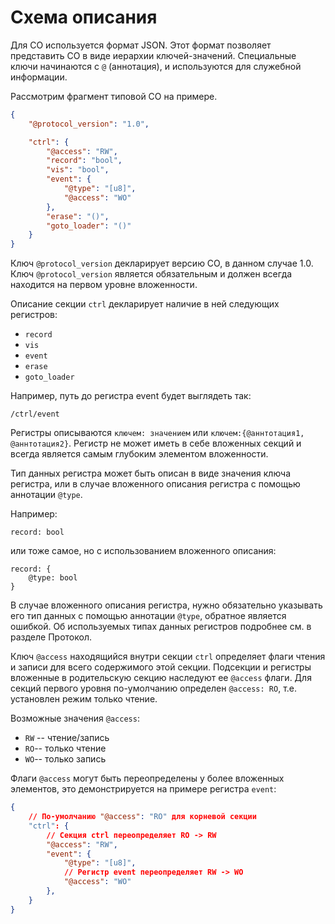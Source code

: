 # Схема описания

Для СО используется формат JSON.
Этот формат позволяет представить СО в виде иерархии ключей-значений.
Специальные ключи начинаются с `@` (аннотация), и используются для служебной информации.

Рассмотрим фрагмент типовой СО на примере.

```json
{
    "@protocol_version": "1.0",

    "ctrl": {
        "@access": "RW",
        "record": "bool",
        "vis": "bool",
        "event": { 
            "@type": "[u8]",
            "@access": "WO"
        },
        "erase": "()",
        "goto_loader": "()"
    }
}
```

Ключ `@protocol_version` декларирует версию СО, в данном случае 1.0.
Ключ `@protocol_version` является обязательным и должен всегда находится на первом уровне вложенности.

Описание секции `ctrl` декларирует наличие в ней следующих регистров:

- `record`
- `vis`
- `event`
- `erase`
- `goto_loader`

Например, путь до регистра event будет выглядеть так:

`/ctrl/event`

Регистры описываются `ключем: значением` или `ключем:{@аннтотация1, @аннтотация2}`.
Регистр не может иметь в себе вложенных секций и всегда является самым глубоким элементом вложенности.

Тип данных регистра может быть описан в виде значения ключа регистра, или в случае вложенного описания регистра
с помощью аннотации `@type`.

Например:

`record: bool`

или тоже самое, но с использованием вложенного описания:

```none
record: {
    @type: bool
}
```

В случае вложенного описания регистра, нужно обязательно указывать его тип данных с помощью аннотации `@type`,
обратное является ошибкой.
Об используемых типах данных регистров подробнее см. в разделе Протокол.

Ключ `@access` находящийся внутри секции `ctrl` определяет флаги чтения и записи для всего содержимого этой секции.
Подсекции и регистры вложенные в родительскую секцию наследуют ее `@access` флаги.
Для секций первого уровня по-умолчанию определен `@access: RO`, т.е. установлен режим только чтение.

Возможные значения `@access`:

- `RW` -- чтение/запись
- `RO`-- только чтение
- `WO`-- только запись

Флаги `@access` могут быть переопределены у более вложенных элементов, это демонстрируется на примере регистра `event`:

```json
{
    // По-умолчанию "@access": "RO" для корневой секции
    "ctrl": {
        // Секция ctrl переопределяет RO -> RW
        "@access": "RW",
        "event": {
            "@type": "[u8]",
            // Регистр event переопределяет RW -> WO
            "@access": "WO"
        },
    }
}
```

